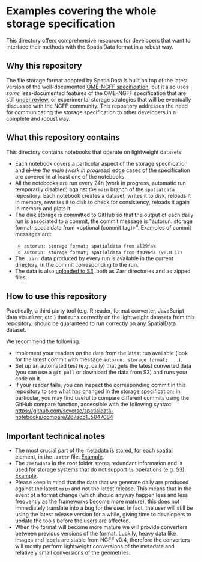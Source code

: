 # Examples covering the whole storage specification

This directory offers comprehensive resources for developers that want to interface their methods with the SpatialData format in a robust way.

## Why this repository

The file storage format adopted by SpatialData is built on top of the latest version of the well-documented [OME-NGFF specification](https://ngff.openmicroscopy.org/latest/index.html), but it also uses _some_ less-documented features of the OME-NGFF specification that are still [under review](https://github.com/ome/ngff/pulls?q=is%3Apr+is%3Aopen+sort%3Aupdated-desc), or experimental storage strategies that will be eventually discussed with the NGFF community.
This repository addresses the need for communicating the storage specification to other developers in a complete and robust way.

## What this repository contains

This directory contains notebooks that operate on lightweight datasets.

-   Each notebook covers a particular aspect of the storage specification and ~~all the~~ _the main (work in progress)_ edge cases of the specification are covered in at least one of the notebooks.
-   All the notebooks are run every 24h (work in progress, automatic run temporarily disabled) against the `main` branch of the `spatialdata` repository. Each notebook creates a dataset, writes it to disk, reloads it in memory, rewrites it to disk to check for consistency, reloads it again in memory and plots it.
-   The disk storage is committed to GitHub so that the output of each daily run is associated to a commit, the commit message is "autorun: storage format; spatialdata from <commit hash> <optional (commit tag)>". Examples of commit messages are:
    -   `autorun: storage format; spatialdata from al29fak`
    -   `autorun: storage format; spatialdata from fa096da (v0.0.12)`
-   The `.zarr` data produced by every run is available in the current directory, in the commit corresponding to the run.
-   The data is also [uploaded to S3](https://refined-github-html-preview.kidonng.workers.dev/scverse/spatialdata-notebooks/raw/dev_notebooks/notebooks/developers_resources/storage_format/index.html), both as Zarr directories and as zipped files.

## How to use this repository

Practically, a third party tool (e.g. R reader, format converter, JavaScript data visualizer, etc.) that runs correctly on the lightweight datasets from this repository, should be guaranteed to run correctly on any SpatialData dataset.

We recommend the following.

-   Implement your readers on the data from the latest run available (look for the latest commit with message `autorun: storage format; ...`).
-   Set up an automated test (e.g. daily) that gets the latest converted data (you can use a `git pull` or download the data from S3) and runs your code on it.
-   If your reader fails, you can inspect the corresponding commit in this repository to see what has changed in the storage specification; in particular, you may find useful to compare different commits using the GitHub compare function, accessible with the following syntax: https://github.com/scverse/spatialdata-notebooks/compare/267adb1..5847084

## Important technical notes

-   The most crucial part of the metadata is stored, for each spatial element, in the `.zattr` file. [Example](transformation_identity.zarr/images/blobs_image/.zattrs).
-   The `zmetadata` in the root folder stores redundant information and is used for storage systems that do not support `ls` operations (e.g. S3). [Example](transformation_identity.zarr/zmetadata).
-   Please keep in mind that the data that we generate daily are produced against the latest `main` and not the latest release. This means that in the event of a format change (which should anyway happen less and less frequently as the frameworks become more mature), this does not immediately translate into a bug for the user. In fact, the user will still be using the latest release version for a while, giving time to developers to update the tools before the users are affected.
-   When the format will become more mature we will provide converters between previous versions of the format. Luckily, heavy data like images and labels are stable from NGFF v0.4, therefore the converters will mostly perform lightweight conversions of the metadata and relatively small conversions of the geometries.
